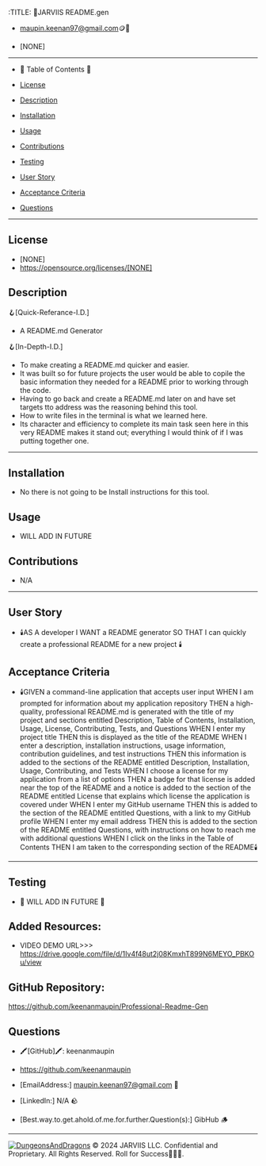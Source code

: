 :TITLE:
👑JARVIIS README.gen

- maupin.keenan97@gmail.com🪙💸

- [NONE]
-----------------------------------------------------------

- 🧭 Table of Contents 🧭 

- [License](#license)

- [Description](#description)

- [Installation](#installation)

- [Usage](#usage)

- [Contributions](#contributions)

- [Testing](#testing)

- [User Story](#user-story)

- [Acceptance Criteria](#acceptance-criteria)

- [Questions](#questions)



-------------------------------------------------------
## License
- [NONE]
- https://opensource.org/licenses/[NONE]

## Description

🪝[Quick-Referance-I.D.] 
- A README.md Generator

🪝[In-Depth-I.D.] 
- To make creating a README.md quicker and easier.
- It was built so for future projects the user would be able to copile the basic information they needed for a README prior to working through the code. 
- Having to go back and create a README.md later on and have set targets tto address was the reasoning behind this tool.
- How to write files in the terminal is what we learned here.
- Its character and efficiency to complete its main task seen here in this very README makes it stand out; everything I would think of if I was putting 
  together one.

-------------------------------------------------------
## Installation 
- No there is not going to be Install instructions for this tool.
## Usage
- WILL ADD IN FUTURE 
## Contributions
- N/A
-------------------------------------------------------
## User Story
- 🕯️AS A developer
    I WANT a README generator
    SO THAT I can quickly create a professional README for a new project 🕯️

## Acceptance Criteria
- 🕯️GIVEN a command-line application that accepts user input
WHEN I am prompted for information about my application repository
THEN a high-quality, professional README.md is generated with the title of my project and sections entitled Description, Table of Contents, Installation, Usage, License, Contributing, Tests, and Questions
WHEN I enter my project title
THEN this is displayed as the title of the README
WHEN I enter a description, installation instructions, usage information, contribution guidelines, and test instructions
THEN this information is added to the sections of the README entitled Description, Installation, Usage, Contributing, and Tests
WHEN I choose a license for my application from a list of options
THEN a badge for that license is added near the top of the README and a notice is added to the section of the README entitled License that explains which license the application is covered under
WHEN I enter my GitHub username
THEN this is added to the section of the README entitled Questions, with a link to my GitHub profile
WHEN I enter my email address
THEN this is added to the section of the README entitled Questions, with instructions on how to reach me with additional questions
WHEN I click on the links in the Table of Contents
THEN I am taken to the corresponding section of the README🕯️
-------------------------------------------------------

## Testing
- 🧪 WILL ADD IN FUTURE 🧪

## Added Resources:
- VIDEO DEMO URL>>> https://drive.google.com/file/d/1Iv4f48ut2j08KmxhT899N6MEYO_PBKOu/view

## GitHub Repository: 
https://github.com/keenanmaupin/Professional-Readme-Gen

## Questions
- 🖍️[GitHub]🖍️: keenanmaupin
- https://github.com/keenanmaupin
- [EmailAddress:] maupin.keenan97@gmail.com 🍄
- [LinkedIn:] N/A 🪨

- [Best.way.to.get.ahold.of.me.for.further.Question(s):] GibHub 🪵

---

[![DungeonsAndDragons](https://cdn3.emoji.gg/emojis/2932-dungeonsanddragons.gif)](https://emoji.gg/emoji/2932-dungeonsanddragons)
© 2024 JARVIIS LLC. Confidential and Proprietary. All Rights Reserved. Roll for Success🧙🏾‍♂️.